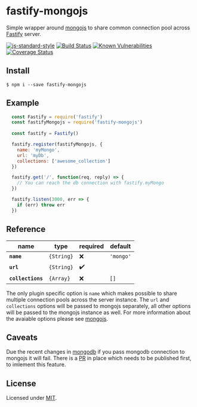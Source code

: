 # fastify-mongojs

Simple wrapper around [mongojs](https://github.com/mafintosh/mongojs) to share common connection pool across [Fastify](https://github.com/fastify/fastify) server.

[![js-standard-style](https://img.shields.io/badge/code%20style-standard-brightgreen.svg?style=flat)](http://standardjs.com/)
[![Build Status](https://travis-ci.org/lependu/fastify-mongojs.svg?branch=master)](https://travis-ci.org/lependu/fastify-mongojs)
[![Known Vulnerabilities](https://snyk.io/test/github/lependu/fastify-mongojs/badge.svg)](https://snyk.io/test/github/lependu/fastify-mongojs)
[![Coverage Status](https://coveralls.io/repos/github/lependu/fastify-mongojs/badge.svg?branch=master)](https://coveralls.io/github/lependu/fastify-mongojs?branch=master)

## Install
```
$ npm i --save fastify-mongojs 
```

## Example
```js
  const Fastify = require('fastify')
  const fastifyMongojs = require('fastify-mongojs')
  
  const fastify = Fastify()

  fastify.register(fastifyMongojs, { 
    name: 'myMongo',
    url: 'myDb',
    collections: ['awesome_collection']
  })

  fastify.get('/', function(req, reply) => {
    // You can reach the db connection with fastify.myMongo
  })

  fastify.listen(3000, err => {
    if (err) throw err
  })  
```

## Reference
name | type | required | default 
-----|------|----------|---------
**`name`** | `{String}` | :x: | `'mongo'`  
**`url`** | `{String}` | :heavy_check_mark: |   
**`collections`** | `{Array}` | :x: | `[]`   
  
The only plugin specific option is `name` which makes possible to share multiple connection pools across the server instance.
The `url` and `collections` options will be passed to mongojs separately, all other options will be passed to the mongojs instance as well.
For more information about the avaiable options please see [mongojs](https://github.com/mafintosh/mongojs).  
  
## Caveats
Due the recent changes in [mongodb](https://github.com/mongodb/node-mongodb-native) if you pass mongodb connection to mongojs it will fail.
There is a [PR](https://github.com/mafintosh/mongojs/pull/353) in place which needs to be published first, to imlement this feature.  
  
## License
Licensed under [MIT](./LICENSE).
